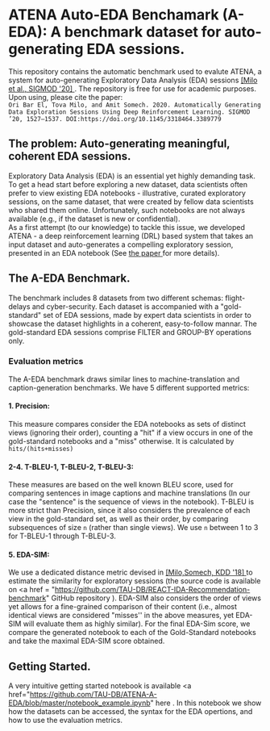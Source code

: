 # ATENA Auto-EDA Benchamark (A-EDA): A benchmark dataset for auto-generating EDA sessions.
This repository contains the automatic benchmark used to evalute ATENA, a system for auto-generating Exploratory Data Analysis (EDA) sessions <a href="https://dl.acm.org/doi/abs/10.1145/3318464.3389779">  [Milo et al., SIGMOD '20] </a>. The repository is free for use for academic purposes. Upon using, please cite the paper:</br>
```Ori Bar El, Tova Milo, and Amit Somech. 2020. Automatically Generating Data Exploration Sessions Using Deep Reinforcement Learning. SIGMOD ’20, 1527–1537. DOI:https://doi.org/10.1145/3318464.3389779```

## The problem: Auto-generating meaningful, coherent EDA sessions.
Exploratory Data Analysis (EDA) is an essential yet highly demanding task. To get a head start before exploring a new dataset, data scientists often prefer to view existing EDA notebooks - illustrative, curated exploratory sessions, on the same dataset, that were created by fellow data scientists who shared them online. Unfortunately, such notebooks are not always available (e.g., if the dataset is new or confidential). 
</br>
As a first attempt (to our knowledge) to tackle this issue, we developed ATENA - a deep reinforcement learning (DRL) based system that takes an input dataset and auto-generates a compelling exploratory session, presented in an EDA notebook (See  <a href="https://dl.acm.org/doi/abs/10.1145/3318464.3389779"> the paper </a> for more details). 

## The A-EDA Benchmark.
The benchmark includes 8 datasets from two different schemas: flight-delays and cyber-security.
Each dataset is accompanied with a "gold-standard" set of EDA sessions, made by expert data scientists in order to showcase the dataset highlights in a coherent, easy-to-follow mannar.
The gold-standard EDA sessions comprise FILTER and GROUP-BY operations only.

### Evaluation metrics
The A-EDA benchmark draws similar lines to machine-translation and caption-generation benchmarks.
We have 5 different supported metrics:

#### 1. Precision: 
This measure compares consider the EDA notebooks as sets of distinct views (ignoring their order), counting a "hit" if a view occurs in one of the gold-standard notebooks and a "miss" otherwise. It is calculated by `hits/(hits+misses)`

#### 2-4. T-BLEU-1, T-BLEU-2, T-BLEU-3:
These measures are based on the well known BLEU score, used for comparing sentences in image captions and machine translations (In our case the "sentence" is the sequence of views in the notebook). T-BLEU is more strict than Precision, since it also considers the prevalence of each view in the gold-standard set, as well as their order, by comparing subsequences of size `n` (rather than single views). We use `n` between 1 to 3 for T-BLEU-1 through T-BLEU-3.

#### 5. EDA-SIM: 
We use a dedicated distance metric devised in <a href= "https://www.kdd.org/kdd2018/accepted-papers/view/next-step-suggestions-for-modern-interactive-data-analysis-platforms"> [Milo,Somech, KDD '18] </a>  to estimate the similarity for exploratory sessions (the source code is available on <a href = "https://github.com/TAU-DB/REACT-IDA-Recommendation-benchmark" GitHub repository </a>). EDA-SIM also considers the order of views yet allows for a fine-grained comparison of their content (i.e., almost identical views are considered "misses'' in the above measures, yet EDA-SIM will evaluate them as highly similar). For the final EDA-Sim score, we compare the generated notebook to each of the Gold-Standard notebooks and take the maximal EDA-SIM score obtained. 




## Getting Started.
A very intuitive getting started notebook is available <a href="https://github.com/TAU-DB/ATENA-A-EDA/blob/master/notebook_example.ipynb" here </a>. 
In this notebook we show how the datasets can be accessed, the syntax for the EDA opertions, and how to use the evaluation metrics. 


